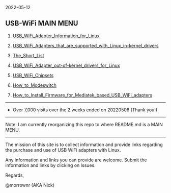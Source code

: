 2022-05-12

## USB-WiFi MAIN MENU

1. [USB_WiFi_Adapter_Information_for_Linux](https://github.com/morrownr/USB-WiFi/blob/main/home/USB_WiFi_Adapter_Information_for_Linux.md)

2. [USB_WiFi_Adapters_that_are_supported_with_Linux_in-kernel_drivers](https://github.com/morrownr/USB-WiFi/blob/main/home/USB_WiFi_Adapters_that_are_supported_with_Linux_in-kernel_drivers.md)

3. [The_Short_List](https://github.com/morrownr/USB-WiFi/blob/main/home/The_Short_List.md)

3. [USB_WiFi_Adapter_out-of-kernel_drivers_for_Linux](https://github.com/morrownr/USB-WiFi/blob/main/home/USB_WiFi_Adapter_out-of-kernel_drivers_for_Linux.md)

4. [USB_WiFi_Chipsets](https://github.com/morrownr/USB-WiFi/blob/main/home/USB_WiFi_Chipsets.md)

5. [How_to_Modeswitch](https://github.com/morrownr/USB-WiFi/blob/main/home/How_to_Modeswitch.md)

6. [How_to_Install_Firmware_for_Mediatek_based_USB_WiFi_adapters](https://github.com/morrownr/USB-WiFi/blob/main/home/How_to_Install_Firmware_for_Mediatek_based_USB_WiFi_adapters.md)


-----


- Over 7,000 visits over the 2 weeks ended on 20220506 (Thank you!)

-----

Note: I am currently reorganizing this repo to where README.md is a MAIN MENU.

-----

The mission of this site is to collect information and provide links regarding the purchase and use of USB WiFi adapters with Linux.

Any information and links you can provide are welcome. Submit the information and links by clicking on Issues.

Regards,

@morrownr (AKA Nick)
